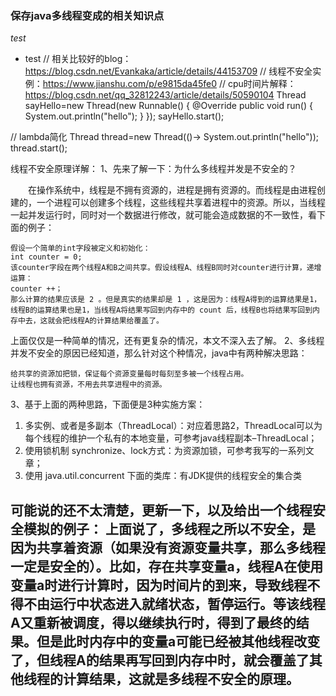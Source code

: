 ### 保存java多线程变成的相关知识点
*test*
- test
// 相关比较好的blog：https://blog.csdn.net/Evankaka/article/details/44153709
// 线程不安全实例：https://www.jianshu.com/p/e9815da45fe0
// cpu时间片解释：https://blog.csdn.net/qq_32812243/article/details/50590104
 Thread sayHello=new Thread(new Runnable() {
            @Override
            public void run() {
                System.out.println("hello");
            }
        });
        sayHello.start();

// lambda简化
 Thread thread=new Thread(()-> System.out.println("hello"));
        thread.start();

线程不安全原理详解：
1、先来了解一下：为什么多线程并发是不安全的？

  在操作系统中，线程是不拥有资源的，进程是拥有资源的。而线程是由进程创建的，一个进程可以创建多个线程，这些线程共享着进程中的资源。所以，当线程一起并发运行时，同时对一个数据进行修改，就可能会造成数据的不一致性，看下面的例子：

    假设一个简单的int字段被定义和初始化：
    int counter = 0;
    该counter字段在两个线程A和B之间共享。假设线程A、线程B同时对counter进行计算，递增运算：
    counter ++；
    那么计算的结果应该是 2 。但是真实的结果却是 1 ，这是因为：线程A得到的运算结果是1，线程B的运算结果也是1，当线程A将结果写回到内存中的 count 后，线程B也将结果写回到内存中去，这就会把线程A的计算结果给覆盖了。

上面仅仅是一种简单的情况，还有更复杂的情况，本文不深入去了解。
2、多线程并发不安全的原因已经知道，那么针对这个种情况，java中有两种解决思路：

    给共享的资源加把锁，保证每个资源变量每时每刻至多被一个线程占用。
    让线程也拥有资源，不用去共享进程中的资源。

3、基于上面的两种思路，下面便是3种实施方案：

1. 多实例、或者是多副本（ThreadLocal）：对应着思路2，ThreadLocal可以为每个线程的维护一个私有的本地变量，可参考java线程副本–ThreadLocal；
2. 使用锁机制 synchronize、lock方式：为资源加锁，可参考我写的一系列文章；
3. 使用 java.util.concurrent 下面的类库：有JDK提供的线程安全的集合类

可能说的还不太清楚，更新一下，以及给出一个线程安全模拟的例子：
上面说了，多线程之所以不安全，是因为共享着资源（如果没有资源变量共享，那么多线程一定是安全的）。比如，存在共享变量a，线程A在使用变量a时进行计算时，因为时间片的到来，导致线程不得不由运行中状态进入就绪状态，暂停运行。等该线程A又重新被调度，得以继续执行时，得到了最终的结果。但是此时内存中的变量a可能已经被其他线程改变了，但线程A的结果再写回到内存中时，就会覆盖了其他线程的计算结果，这就是多线程不安全的原理。
--------------------- 